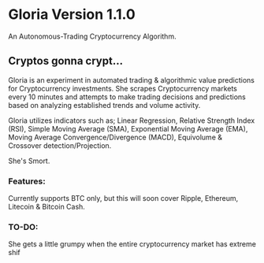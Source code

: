 # Gloria Version 1.1.0

An Autonomous-Trading Cryptocurrency Algorithm.

## Cryptos gonna crypt...

Gloria is an experiment in automated trading & algorithmic value predictions for Cryptocurrency investments. She scrapes Cryptocurrency markets every 10 minutes and attempts to make trading decisions and predictions based on analyzing established trends and volume activity.

Gloria utilizes indicators such as; Linear Regression, Relative Strength Index (RSI), Simple Moving Average (SMA), Exponential Moving Average (EMA), Moving Average Convergence/Divergence (MACD), Equivolume & Crossover detection/Projection.

She's Smort.

### Features:

Currently supports BTC only, but this will soon cover Ripple, Ethereum, Litecoin & Bitcoin Cash.

### TO-DO:

She gets a little grumpy when the entire cryptocurrency market has extreme shif